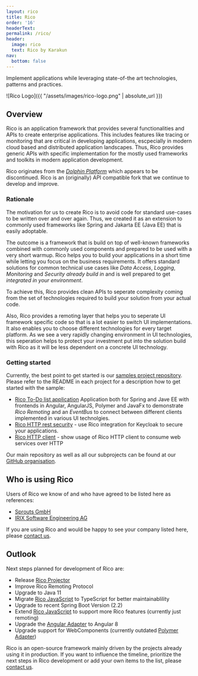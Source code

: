 ```yaml
---
layout: rico
title: Rico
order: '16'
headerText:
permalink: /rico/
header:
  image: rico
  text: Rico by Karakun
nav:
  bottom: false
---
```


Implement applications while leveraging state-of-the art technologies, patterns and practices.

![Rico Logo]({{ "/assets/images/rico-logo.png" | absolute_url }})

## Overview

Rico is an application framework that provides several functionalities and APIs to create enterprise applications. 
This includes features like tracing or monitoring that are critical in developing applications, escpecially in modern cloud based and distributed application landscapes. 
Thus, Rico provides generic APIs with specific implementation for the mostly used frameworks and toolkits in modern application development.

Rico originates from the [_Dolphin Platform_](https://github.com/canoo/dolphin-platform/) which appears to be discontinued. Rico is an (originally) API compatible fork that we continue to develop and improve.

### Rationale

The motivation for us to create Rico is to avoid code for standard use-cases to be written over and over again. Thus, we created it as an extension to commonly used frameworks like Spring and Jakarta EE (Java EE) that is easily adoptable.

The outcome is a framework that is build on top of well-known frameworks combined with commonly used components and prepared to be used with a very short warmup. 
Rico helps you to build your applications in a short time while letting you focus on the business requirements. It offers standard solutions for common technical use cases like _Data Access_, _Logging_, _Monitoring_ and _Security_ *already build in* and is well prepared to get *integrated in your environment*.

To achieve this, Rico provides clean APIs to seperate complexity coming from the set of technologies required to build your solution from your actual code.

Also, Rico provides a remoting layer that helps you to seperate UI framework specific code so that is a lot easier to switch UI implementations.
It also enables you to choose different technologies for every target platform. 
As we see a very rapidly changing environment in UI technologies, this seperation helps to protect your investment put into the solution build with Rico as it will be less dependent on a concrete UI technology.

### Getting started

Currently, the best point to get started is our [samples project repository](https://github.com/rico-projects/rico-samples). Please refer to the README in each project for a description how to get started with the sample:

* [Rico To-Do list application](https://github.com/rico-projects/rico-samples/tree/master/todo-list) Application both for Spring and Jave EE with frontends in Angular, AngularJS, Polymer and JavaFx to demonstrate _Rico Remoting_ and an _EventBus_ to connect between different clients implemented in various UI technolgies.
* [Rico HTTP rest security](https://github.com/rico-projects/rico-samples/tree/master/rest-security) - use Rico integration for Keycloak to secure your applications.
* [Rico HTTP client](https://github.com/rico-projects/rico-samples/tree/master/http-client) - show usage of Rico HTTP client to consume web services over HTTP 

Our main repository as well as all our subprojects can be found at our [GitHub organisation](https://github.com/rico-projects/).

## Who is using Rico

Users of Rico we know of and who have agreed to be listed here as references:

* [Sprouts GmbH](https://www.sprouts.aero/)
* [IRIX Software Engineering AG](https://www.irix.ch/)

If you are using Rico and would be happy to see your company listed here, please [contact us](mailto:rico@karakun.com).

## Outlook 

Next steps planned for development of Rico are:

* Release [Rico Projector](https://github.com/rico-projects/rico-projector)
* Improve Rico Remoting Protocol
* Upgrade to Java 11
* Migrate [Rico JavaScript](https://github.com/rico-projects/rico-js) to TypeScript for better maintainablility
* Upgrade to recent Spring Boot Version (2.2)
* Extend [Rico JavaScript](https://github.com/rico-projects/rico-js) to support more Rico features (currently just remoting)
* Upgrade the [Angular Adapter](https://github.com/rico-projects/rico-angular) to Angular 8
* Upgrade support for WebComponents (currently outdated [Polymer Adapter](https://github.com/rico-projects/rico-polymer))

Rico is an open-source framework mainly driven by the projects already using it in production. If you want to influence the timeline, prioritize the next steps in Rico development or add your own items to the list, please [contact us](mailto:rico@karakun.com).